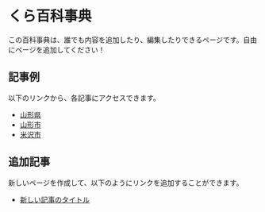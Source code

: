 # くら百科事典

この百科事典は、誰でも内容を追加したり、編集したりできるページです。自由にページを追加してください！

## 記事例

以下のリンクから、各記事にアクセスできます。

- [山形県](yamagata.md)
- [山形市](yamagatacity.md)
- [米沢市](yonezawa.md)

## 追加記事

新しいページを作成して、以下のようにリンクを追加することができます。

- [新しい記事のタイトル](新しい記事ファイル.md)
